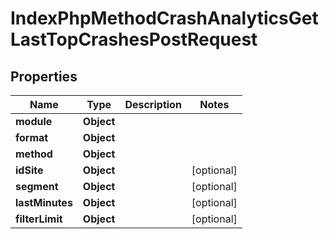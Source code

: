 

# IndexPhpMethodCrashAnalyticsGetLastTopCrashesPostRequest


## Properties

| Name | Type | Description | Notes |
|------------ | ------------- | ------------- | -------------|
|**module** | **Object** |  |  |
|**format** | **Object** |  |  |
|**method** | **Object** |  |  |
|**idSite** | **Object** |  |  [optional] |
|**segment** | **Object** |  |  [optional] |
|**lastMinutes** | **Object** |  |  [optional] |
|**filterLimit** | **Object** |  |  [optional] |




